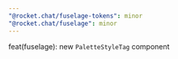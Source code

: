 ```yaml
---
"@rocket.chat/fuselage-tokens": minor
"@rocket.chat/fuselage": minor
---
```


feat(fuselage): new `PaletteStyleTag` component
